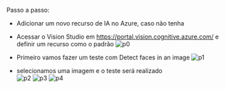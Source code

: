 Passo a passo:
* Adicionar um novo recurso de IA no Azure, caso não tenha
* Acessar o Vision Studio em https://portal.vision.cognitive.azure.com/ e definir um recurso como o padrão
![p0](https://github.com/alebona/Microsoft-Azure-AI-Fundamentals-DIO-/assets/6590228/86c218d6-7e20-46df-9fd7-3710e93a5b00)

* Primeiro vamos fazer um teste com Detect faces in an image 
![p1](https://github.com/alebona/Microsoft-Azure-AI-Fundamentals-DIO-/assets/6590228/bc789614-e786-46dd-9224-bcc15e429e1f)
* selecionamos uma imagem e o teste será realizado  
![p2](https://github.com/alebona/Microsoft-Azure-AI-Fundamentals-DIO-/assets/6590228/941663a0-6c75-4695-ba8b-86bfac455755)
![p3](https://github.com/alebona/Microsoft-Azure-AI-Fundamentals-DIO-/assets/6590228/17079f8b-349b-4760-9986-a2f7b632aee8)
![p4](https://github.com/alebona/Microsoft-Azure-AI-Fundamentals-DIO-/assets/6590228/6b90e480-5828-4e7c-af03-3f02401cfe8b)
